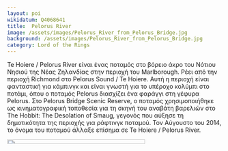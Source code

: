 ```yaml
---
layout: poi
wikidatum: Q4068641
title:  Pelorus River
image: /assets/images/Pelorus_River_from_Pelorus_Bridge.jpg
background: /assets/images/Pelorus_River_from_Pelorus_Bridge.jpg
category: Lord of the Rings
---
```


<p>Te Hoiere / Pelorus River είναι ένας ποταμός στο βόρειο άκρο του Νότιου Νησιού της Νέας Ζηλανδίας στην περιοχή του Marlborough. Ρέει από την περιοχή Richmond στο Pelorus Sound / Te Hoiere. Αυτή η περιοχή είναι φανταστική για κάμπινγκ και είναι γνωστή για το υπέροχο κολύμπι στο ποτάμι, όπου ο ποταμός Pelorus διασχίζει ένα φαράγγι στη γέφυρα Pelorus. Στο Pelorus Bridge Scenic Reserve, ο ποταμός χρησιμοποιήθηκε ως κινηματογραφική τοποθεσία για τη σκηνή του αναβάτη βαρελιών στο The Hobbit: The Desolation of Smaug, γεγονός που αύξησε τη δημοτικότητα της περιοχής για ράφτινγκ ποταμού. Τον Αύγουστο του 2014, το όνομα του ποταμού άλλαξε επίσημα σε Te Hoiere / Pelorus River.</p>

<img src= "/heritage-promotion/assets/images/Pelorus_River_from_Pelorus_Bridge.jpg" style="width: 80%; height: 5%;">

